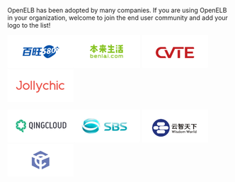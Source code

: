 OpenELB has been adopted by many companies. If you are using OpenELB in your organization, welcome to join the end user community and add your logo to the list!
                                                 

<img alt="Baiwang-580" width="150px" src="./doc/img/adopters/baiwang-580.png"><img alt="Benlai" width="150px" src="./doc/img/adopters/benlai.png">
<img alt="CVTE" width="150px" src="./doc/img/adopters/cvte.png"><img alt="Jollychic" width="150px" src="./doc/img/adopters/jollychic.png">

<img alt="QingCloud" width="150px" src="./doc/img/adopters/qingcloud.png"><img alt="SBS" width="150px" src="./doc/img/adopters/sbs.png">
<img alt="Wisdom World" width="150px" src="./doc/img/adopters/wisdomworld.png"><img alt="Yicheng Health" width="150px" src="./doc/img/adopters/yicheng-health.png">